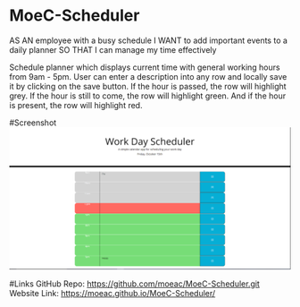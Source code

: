 # MoeC-Scheduler
AS AN employee with a busy schedule
I WANT to add important events to a daily planner
SO THAT I can manage my time effectively

Schedule planner which displays current time with general working hours from 9am - 5pm.
User can enter a description into any row and locally save it by clicking on the save button.
If the hour is passed, the row will highlight grey.
If the hour is still to come, the row will highlight green.
And if the hour is present, the row will highlight red.

#Screenshot
![Screenshot of Scheduler](images/scheduless.PNG)

#Links
GitHub Repo: https://github.com/moeac/MoeC-Scheduler.git <br>
Website Link: https://moeac.github.io/MoeC-Scheduler/